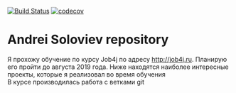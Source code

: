 [![Build Status](https://travis-ci.org/hedg-r52/job4j.svg?branch=master)](https://travis-ci.org/hedg-r52/job4j)
[![codecov](https://codecov.io/gh/hedg-r52/job4j/branch/master/graph/badge.svg)](https://codecov.io/gh/hedg-r52/job4j)

# Andrei Soloviev repository

Я прохожу обучение по курсу Job4j по адресу http://job4j.ru. Планирую его пройти до августа 2019 года.
Ниже находятся наиболее интересные проекты, которые я реализовал во время обучения  
В курсе производилась работа с ветками git
